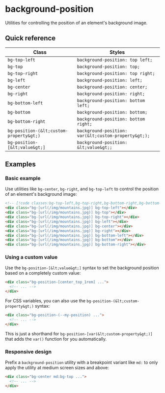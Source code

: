 # background-position

Utilities for controlling the position of an element's background image.

## Quick reference

| Class | Styles |
|---|---|
| `bg-top-left` | `background-position: top left;` |
| `bg-top` | `background-position: top;` |
| `bg-top-right` | `background-position: top right;` |
| `bg-left` | `background-position: left;` |
| `bg-center` | `background-position: center;` |
| `bg-right` | `background-position: right;` |
| `bg-bottom-left` | `background-position: bottom left;` |
| `bg-bottom` | `background-position: bottom;` |
| `bg-bottom-right` | `background-position: bottom right;` |
| `bg-position-(&lt;custom-property&gt;)` | `background-position: var(&lt;custom-property&gt;);` |
| `bg-position-[&lt;value&gt;]` | `background-position: &lt;value&gt;;` |



## Examples

### Basic example

Use utilities like `bg-center`, `bg-right`, and `bg-top-left` to control the position of an element's background image:

```html
<!-- [!code classes:bg-top-left,bg-top-right,bg-bottom-right,bg-bottom-left,bg-center,bg-right,bg-top,bg-bottom,bg-left] -->
<div class="bg-[url(/img/mountains.jpg)] bg-top-left"></div>
<div class="bg-[url(/img/mountains.jpg)] bg-top"></div>
<div class="bg-[url(/img/mountains.jpg)] bg-top-right"></div>
<div class="bg-[url(/img/mountains.jpg)] bg-left"></div>
<div class="bg-[url(/img/mountains.jpg)] bg-center"></div>
<div class="bg-[url(/img/mountains.jpg)] bg-right"></div>
<div class="bg-[url(/img/mountains.jpg)] bg-bottom-left"></div>
<div class="bg-[url(/img/mountains.jpg)] bg-bottom"></div>
<div class="bg-[url(/img/mountains.jpg)] bg-bottom-right"></div>
```

### Using a custom value

Use the `bg-position-[&lt;value&gt;]` syntax to set the background position based on a completely custom value:

```html
<div class="bg-position-[center_top_1rem] ...">
  <!-- ... -->
</div>
```

For CSS variables, you can also use the `bg-position-(&lt;custom-property&gt;)` syntax:

```html
<div class="bg-position-(--my-position) ...">
  <!-- ... -->
</div>
```

This is just a shorthand for `bg-position-[var(&lt;custom-property&gt;)]` that adds the `var()` function for you automatically.

### Responsive design

Prefix a `background-position` utility with a breakpoint variant like `md:` to only apply the utility at medium screen sizes and above:

```html
<div class="bg-center md:bg-top ...">
  <!-- ... -->
</div>
```


